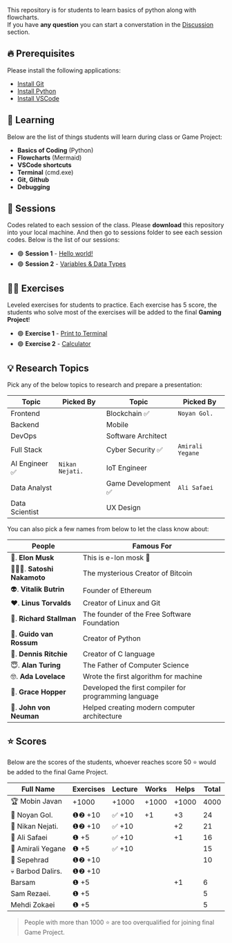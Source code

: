 This repository is for students to learn basics of python along with flowcharts.  
If you have **any question** you can start a converstation in the [Discussion](https://github.com/hayyaun/kids/discussions) section.

## 🔥 Prerequisites

Please install the following applications:

- [Install Git](https://git-scm.com/downloads)
- [Install Python](https://www.python.org/downloads/release/python-3130/)
- [Install VSCode](https://code.visualstudio.com/)

## 🧠 Learning

Below are the list of things students will learn during class or Game Project:

- **Basics of Coding** (Python)
- **Flowcharts** (Mermaid)
- **VSCode shortcuts**
- **Terminal** (cmd.exe)
- **Git, Github**
- **Debugging**

## 📒 Sessions

Codes related to each session of the class.
Please **download** this repository into your local machine.
And then go to sessions folder to see each session codes.
Below is the list of our sessions:

- 🟢 **Session 1** - [Hello world!](/sessions/session-1.ipynb)
- 🟢 **Session 2** - [Variables & Data Types](/sessions/session-2.ipynb)

## 🧑‍💻 Exercises

Leveled exercises for students to practice.
Each exercise has 5 score, the students who solve most of the exercises will be added to the final **Gaming Project**!

- 🟢 **Exercise 1** - [Print to Terminal](/exercises/exercise-1.py)
- 🟢 **Exercise 2** - [Calculator](/exercises/exercise-2.py)

## 💡 Research Topics

Pick any of the below topics to research and prepare a presentation:

| Topic          | Picked By       | Topic               | Picked By        |
| -------------- | --------------- | ------------------- | ---------------- |
| Frontend       |                 | Blockchain ✅       | `Noyan Gol.`     |
| Backend        |                 | Mobile              |                  |
| DevOps         |                 | Software Architect  |                  |
| Full Stack     |                 | Cyber Security ✅   | `Amirali Yegane` |
| AI Engineer ✅ | `Nikan Nejati.` | IoT Engineer        |                  |
| Data Analyst   |                 | Game Development ✅ | `Ali Safaei`     |
| Data Scientist |                 | UX Design           |                  |

You can also pick a few names from below to let the class know about:

| People                   | Famous For                                            |
| ------------------------ | ----------------------------------------------------- |
| 🗿. **Elon Musk**        | This is e-lon mosk 🗿                                 |
| 🦹🏻‍♀️. **Satoshi Nakamoto** | The mysterious Creator of Bitcoin                     |
| 👽. **Vitalik Butrin**   | Founder of Ethereum                                   |
| ❤️. **Linus Torvalds**   | Creator of Linux and Git                              |
| 🙏. **Richard Stallman** | The founder of the Free Software Foundation           |
| 🤡. **Guido van Rossum** | Creator of Python                                     |
| 🫡. **Dennis Ritchie**    | Creator of C language                                 |
| 😇. **Alan Turing**      | The Father of Computer Science                        |
| 🤓. **Ada Lovelace**     | Wrote the first algorithm for machine                 |
| 🤖. **Grace Hopper**     | Developed the first compiler for programming language |
| 🤩. **John von Neuman**  | Helped creating modern computer architecture          |

## ⭐ Scores

Below are the scores of the students, whoever reaches score 50 ⭐ would be added to the final Game Project.

| Full Name         | Exercises | Lecture | Works | Helps | Total |
| ----------------- | --------- | ------- | ----- | ----- | ----- |
| 🏆 Mobin Javan    | +1000     | +1000   | +1000 | +1000 | 4000  |
| 🥇 Noyan Gol.     | ❶❷ +10    | ✅ +10  | +1    | +3    | 24    |
| 🥈 Nikan Nejati.  | ❶❷ +10    | ✅ +10  |       | +2    | 21    |
| 🥉 Ali Safaei     | ❶ +5      | ✅ +10  |       | +1    | 16    |
| 🏅 Amirali Yegane | ❶ +5      | ✅ +10  |       |       | 15    |
| 🏅 Sepehrad       | ❶❷ +10    |         |       |       | 10    |
| 💀 Barbod Dalirs. | ❶❷ +10    |         |       |       |       |
| Barsam            | ❶ +5      |         |       | +1    | 6     |
| Sam Rezaei.       | ❶ +5      |         |       |       | 5     |
| Mehdi Zokaei      | ❶ +5      |         |       |       | 5     |

> People with more than 1000 ⭐ are too overqualified for joining final Game Project.
